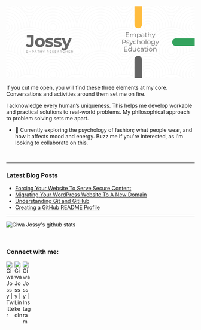 <img src="https://raw.githubusercontent.com/giwajossy/giwajossy/master/banner.png" alt="Giwa Jossy">

<!-- # Empathy. Psychology. Education. 👋 -->

If you cut me open, you will find these three elements at my core.<br>
Conversations and activities around them set me on fire. 

I acknowledge every human’s uniqueness. This helps me develop workable and practical solutions to real-world problems. My philosophical approach to problem solving sets me apart.


- 🔭 Currently exploring the psychology of fashion; what people wear, and how it affects mood and energy. Buzz me if you're interested, as i'm looking to collaborate on this.

<br />

---

### Latest Blog Posts
<!-- BLOG-POST-LIST:START -->
- [Forcing Your Website To Serve Secure Content](https://dev.to/giwajossy/forcing-your-website-to-serve-secure-content-39m8)
- [Migrating Your WordPress Website To A New Domain](https://dev.to/giwajossy/migrating-your-wordpress-website-to-a-new-domain-1ffl)
- [Understanding Git and GitHub](https://dev.to/giwajossy/understanding-git-and-github-4eld)
- [Creating a GitHub README Profile](https://dev.to/giwajossy/creating-a-github-readme-profile-19c3)
<!-- BLOG-POST-LIST:END -->

---

<!-- [![Giwa Jossy's github stats](https://github-readme-stats.vercel.app/api?username=giwajossy)](https://github.com/giwajossy/github-readme-stats) -->

<!-- Make private contributions count -->
<!-- ![Giwa Jossy's github stats](https://github-readme-stats.vercel.app/api?username=giwajossy&count_private=true) -->

![Giwa Jossy's github stats](https://github-readme-stats.vercel.app/api?username=giwajossy&count_private=true&show_icons=true&theme=radical)


<br />


### Connect with me:

<!-- [<img align="left" alt="Giwa Jossy" width="22px" src="https://raw.githubusercontent.com/iconic/open-iconic/master/svg/globe.svg" />][website] -->
[<img align="left" alt="Giwa Jossy | Twitter" width="22px" src="https://cdn.jsdelivr.net/npm/simple-icons@v3/icons/twitter.svg" />][twitter]
[<img align="left" alt="Giwa Jossy | LinkedIn" width="22px" src="https://cdn.jsdelivr.net/npm/simple-icons@v3/icons/linkedin.svg" />][linkedin]
[<img align="left" alt="Giwa Jossy | Instagram" width="22px" src="https://cdn.jsdelivr.net/npm/simple-icons@v3/icons/instagram.svg" />][instagram]

<!-- [website]: https://giwajossy.com -->
[twitter]: https://twitter.com/giwajossy
[linkedin]: https://www.linkedin.com/in/giwa-jossy-7a6b4961/
[instagram]: https://www.instagram.com/giwajossy/



